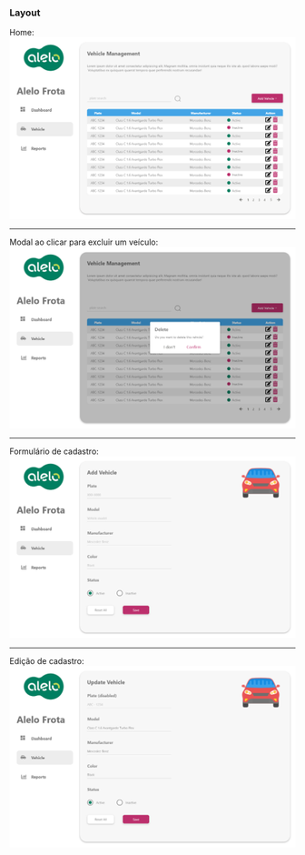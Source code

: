 ### Layout

Home: 
![alt text](https://github.com/aleloauto/front-end-test/blob/new-test/layout/home.png)

---

Modal ao clicar para excluir um veículo: 
![alt text](https://github.com/aleloauto/front-end-test/blob/new-test/layout/modal-delete.png)

---

Formulário de cadastro: 
![alt text](https://github.com/aleloauto/front-end-test/blob/new-test/layout/form.png)

---

Edição de cadastro: 
![alt text](https://github.com/aleloauto/front-end-test/blob/new-test/layout/update.png)

